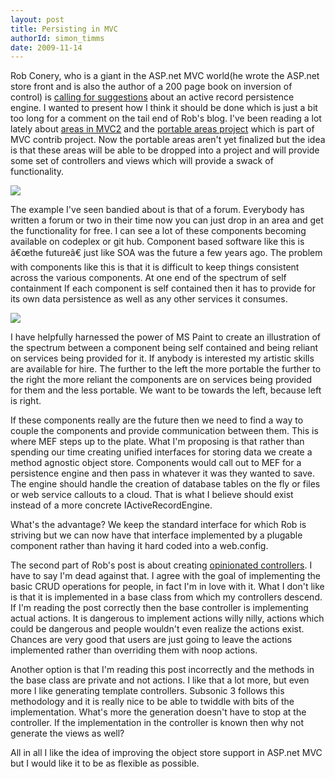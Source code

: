 ```yaml
---
layout: post
title: Persisting in MVC
authorId: simon_timms
date: 2009-11-14
---
```


Rob Conery, who is a giant in the ASP.net MVC world(he wrote the ASP.net store front and is also the author of a 200 page book on inversion of control) is [calling for suggestions](http://blog.wekeroad.com/subsonic/its-time-for-this-activerecordengine-for-asp-net-mvc/) about an active record persistence engine. I wanted to present how I think it should be done which is just a bit too long for a comment on the tail end of Rob's blog. I've been reading a lot lately about [areas in MVC2](http://haacked.com/archive/2008/11/04/areas-in-aspnetmvc.aspx) and the [portable areas project](http://www.lostechies.com/blogs/hex/archive/2009/11/01/asp-net-mvc-portable-areas-via-mvccontrib.aspx) which is part of MVC contrib project. Now the portable areas aren't yet finalized but the idea is that these areas will be able to be dropped into a project and will provide some set of controllers and views which will provide a swack of functionality.

[![](http://www.lostechies.com/cfs-file.ashx/__key/CommunityServer.Blogs.Components.WeblogFiles/hex/image_5F00_thumb_5F00_35686ED4.png)](http://www.lostechies.com/cfs-file.ashx/__key/CommunityServer.Blogs.Components.WeblogFiles/hex/image_5F00_thumb_5F00_35686ED4.png)

The example I've seen bandied about is that of a forum. Everybody has written a forum or two in their time now you can just drop in an area and get the functionality for free. I can see a lot of these components becoming available on codeplex or git hub. Component based software like this is â€œthe futureâ€ just like SOA was the future a few years ago. The problem with components like this is that it is difficult to keep things consistent across the various components. At one end of the spectrum of self containment If each component is self contained then it has to provide for its own data persistence as well as any other services it consumes.

[![](http://stimms.files.wordpress.com/2009/11/paintdiagram.png?w=300)](http://stimms.files.wordpress.com/2009/11/paintdiagram.png)

I have helpfully harnessed the power of MS Paint to create an illustration of the spectrum between a component being self contained and being reliant on services being provided for it. If anybody is interested my artistic skills are available for hire. The further to the left the more portable the further to the right the more reliant the components are on services being provided for them and the less portable. We want to be towards the left, because left is right.

If these components really are the future then we need to find a way to couple the components and provide communication between them. This is where MEF steps up to the plate. What I'm proposing is that rather than spending our time creating unified interfaces for storing data we create a method agnostic object store. Components would call out to MEF for a persistence engine and then pass in whatever it was they wanted to save. The engine should handle the creation of database tables on the fly or files or web service callouts to a cloud. That is what I believe should exist instead of a more concrete IActiveRecordEngine.

What's the advantage? We keep the standard interface for which Rob is striving but we can now have that interface implemented by a plugable component rather than having it hard coded into a web.config.

The second part of Rob's post is about creating [opinionated controllers](http://flimflan.com/blog/SampleOpinionatedController.aspx). I have to say I'm dead against that. I agree with the goal of implementing the basic CRUD operations for people, in fact I'm in love with it. What I don't like is that it is implemented in a base class from which my controllers descend. If I'm reading the post correctly then the base controller is implementing actual actions. It is dangerous to implement actions willy nilly, actions which could be dangerous and people wouldn't even realize the actions exist. Chances are very good that users are just going to leave the actions implemented rather than overriding them with noop actions.

Another option is that I'm reading this post incorrectly and the methods in the base class are private and not actions. I like that a lot more, but even more I like generating template controllers. Subsonic 3 follows this methodology and it is really nice to be able to twiddle with bits of the implementation. What's more the generation doesn't have to stop at the controller. If the implementation in the controller is known then why not generate the views as well?

All in all I like the idea of improving the object store support in ASP.net MVC but I would like it to be as flexible as possible.



